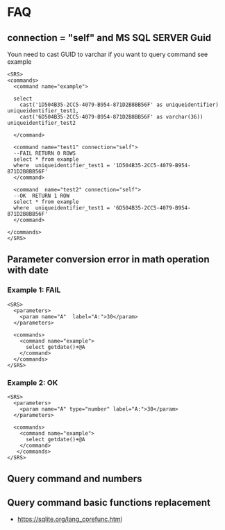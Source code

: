 # FAQ

## connection = "self" and MS SQL SERVER Guid

Youn need to cast GUID to varchar if you want to query command see example

```
<SRS>
<commands>
  <command name="example">

  select 
    cast('1D504B35-2CC5-4079-B954-871D2B8BB56F' as uniqueidentifier) uniqueidentifier_test1,
    cast('6D504B35-2CC5-4079-B954-871D2B8BB56F' as varchar(36)) uniqueidentifier_test2

  </command>

  <command name="test1" connection="self">
  --FAIL RETURN 0 ROWS
  select * from example 
  where  uniqueidentifier_test1 = '1D504B35-2CC5-4079-B954-871D2B8BB56F' 
  </command>

  <command  name="test2" connection="self">
  --OK  RETURN 1 ROW
  select * from example 
  where  uniqueidentifier_test1 = '6D504B35-2CC5-4079-B954-871D2B8BB56F' 
  </command>

</commands>
</SRS>
```

## Parameter conversion error in math operation with date
### Example 1: FAIL
```
<SRS>
  <parameters>
    <param name="A"  label="A:">30</param>
  </parameters>
  
  <commands>
    <command name="example">
      select getdate()+@A
    </command>
  </commands>
</SRS>
```

### Example 2: OK
```
<SRS>
  <parameters>
    <param name="A" type="number" label="A:">30</param>
  </parameters>
  
  <commands>
    <command name="example">
      select getdate()+@A
    </command>
   </commands>
</SRS>
```

## Query command and numbers



## Query command basic functions replacement

- https://sqlite.org/lang_corefunc.html
